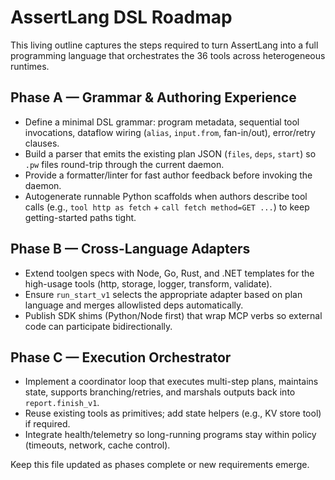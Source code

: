 # AssertLang DSL Roadmap

This living outline captures the steps required to turn AssertLang into a full programming language that orchestrates the 36 tools across heterogeneous runtimes.

## Phase A — Grammar & Authoring Experience
- Define a minimal DSL grammar: program metadata, sequential tool invocations, dataflow wiring (`alias`, `input.from`, fan-in/out), error/retry clauses.
- Build a parser that emits the existing plan JSON (`files`, `deps`, `start`) so `.pw` files round-trip through the current daemon.
- Provide a formatter/linter for fast author feedback before invoking the daemon.
- Autogenerate runnable Python scaffolds when authors describe tool calls (e.g., `tool http as fetch` + `call fetch method=GET ...`) to keep getting-started paths tight.

## Phase B — Cross-Language Adapters
- Extend toolgen specs with Node, Go, Rust, and .NET templates for the high-usage tools (http, storage, logger, transform, validate).
- Ensure `run_start_v1` selects the appropriate adapter based on plan language and merges allowlisted deps automatically.
- Publish SDK shims (Python/Node first) that wrap MCP verbs so external code can participate bidirectionally.

## Phase C — Execution Orchestrator
- Implement a coordinator loop that executes multi-step plans, maintains state, supports branching/retries, and marshals outputs back into `report.finish_v1`.
- Reuse existing tools as primitives; add state helpers (e.g., KV store tool) if required.
- Integrate health/telemetry so long-running programs stay within policy (timeouts, network, cache control).

Keep this file updated as phases complete or new requirements emerge.
